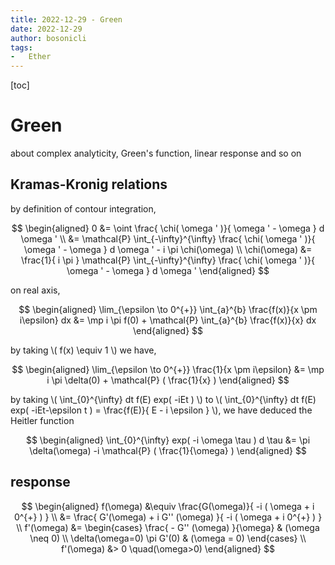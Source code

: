 ```yaml
---
title: 2022-12-29 - Green
date: 2022-12-29
author: bosonicli
tags:
-   Ether
---
```


[toc]

# Green

about complex analyticity, Green's function, linear response and so on

## Kramas-Kronig relations

by definition of contour integration, 

$$
\begin{aligned}
    0 &= \oint \frac{ \chi( \omega ' )}{ \omega ' - \omega } d \omega ' \\
    &= \mathcal{P} \int_{-\infty}^{\infty} \frac{ \chi( \omega ' )}{ \omega ' - \omega } d \omega ' - i \pi \chi(\omega)    \\
    \chi(\omega) &= \frac{1}{ i \pi } \mathcal{P} \int_{-\infty}^{\infty} \frac{ \chi( \omega ' )}{ \omega ' - \omega } d \omega '
\end{aligned}
$$

on real axis, 

$$
\begin{aligned}
    \lim_{\epsilon \to 0^{+}} \int_{a}^{b} \frac{f(x)}{x \pm i\epsilon} dx &= \mp i \pi f(0) + \mathcal{P} \int_{a}^{b} \frac{f(x)}{x} dx
\end{aligned}
$$

by taking \\( f(x) \equiv 1 \\) we have, 

$$
\begin{aligned}
    \lim_{\epsilon \to 0^{+}} \frac{1}{x \pm i\epsilon} &= \mp i \pi \delta(0) + \mathcal{P} ( \frac{1}{x} )
\end{aligned}
$$

by taking \\( \int_{0}^{\infty} dt f(E) exp( -iEt ) \\) to \\( \int_{0}^{\infty} dt f(E) exp( -iEt-\epsilon t ) = \frac{f(E)}{ E - i \epsilon } \\), we have deduced the Heitler function

$$
\begin{aligned}
    \int_{0}^{\infty} exp( -i \omega \tau ) d \tau &= \pi \delta(\omega) -i \mathcal{P} ( \frac{1}{\omega} )
\end{aligned}
$$

## response

$$
\begin{aligned}
    f(\omega) &\equiv \frac{G(\omega)}{ -i ( \omega + i 0^{+} ) }    \\
    &= \frac{ G'(\omega) + i G'' (\omega) }{ -i ( \omega + i 0^{+} ) }    \\
    f'(\omega) &=
    \begin{cases}
        \frac{ - G'' (\omega) }{\omega} & (\omega \neq 0) \\
        \delta(\omega=0) \pi G'(0) & (\omega = 0)
    \end{cases} \\
    f'(\omega) &> 0 \quad(\omega>0)
\end{aligned}
$$
